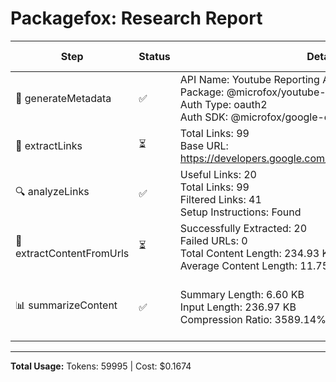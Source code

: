 # Packagefox: Research Report

| Step | Status | Details | Token Usage | Total Tokens |
|------|--------|---------|-------------|--------------|
| 📝 generateMetadata | ✅ | API Name: Youtube Reporting API<br>Package: @microfox/youtube-reporting-api<br>Auth Type: oauth2<br>Auth SDK: @microfox/google-oauth | 349 + 80 = 429 | 429 |
| 🔗 extractLinks | ⏳ | Total Links: 99<br>Base URL: https://developers.google.com/youtube/reporting/v1/reports | - | - |
| 🔍 analyzeLinks | ✅ | Useful Links: 20<br>Total Links: 99<br>Filtered Links: 41<br>Setup Instructions: Found | 1285 + 548 = 1833 | 1833 |
| 📄 extractContentFromUrls | ⏳ | Successfully Extracted: 20<br>Failed URLs: 0<br>Total Content Length: 234.93 KB<br>Average Content Length: 11.75 KB | - | - |
| 📊 summarizeContent | ✅ | Summary Length: 6.60 KB<br>Input Length: 236.97 KB<br>Compression Ratio: 3589.14% | 56042 + 1691 = 57733 | 57733 |

---
**Total Usage:** Tokens: 59995 | Cost: $0.1674